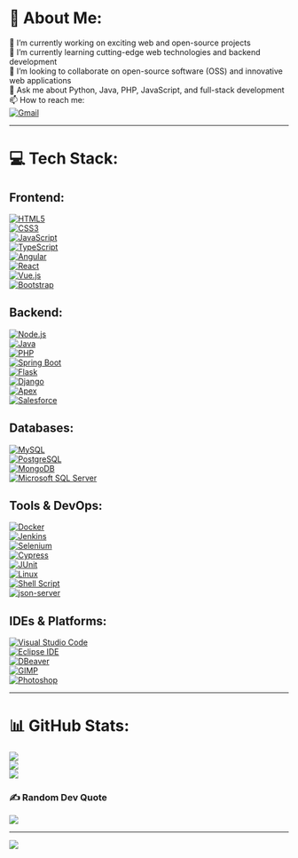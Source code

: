# 💫 About Me:
🔭 I’m currently working on exciting web and open-source projects  
🌱 I’m currently learning cutting-edge web technologies and backend development  
👯 I’m looking to collaborate on open-source software (OSS) and innovative web applications  
💬 Ask me about Python, Java, PHP, JavaScript, and full-stack development  
📫 How to reach me:  
[![Gmail](https://img.shields.io/badge/Gmail-D14836?style=for-the-badge&logo=gmail&logoColor=white)](mailto:alfonsosalado03@gmail.com)

---

# 💻 Tech Stack:

## Frontend:
[![HTML5](https://img.shields.io/badge/html5-%23E34F26.svg?style=for-the-badge&logo=html5&logoColor=white)](https://developer.mozilla.org/en-US/docs/Web/HTML)  
[![CSS3](https://img.shields.io/badge/css3-%231572B6.svg?style=for-the-badge&logo=css3&logoColor=white)](https://developer.mozilla.org/en-US/docs/Web/CSS)  
[![JavaScript](https://img.shields.io/badge/javascript-%23323330.svg?style=for-the-badge&logo=javascript&logoColor=%23F7DF1E)](https://developer.mozilla.org/en-US/docs/Web/JavaScript)  
[![TypeScript](https://img.shields.io/badge/typescript-%23007ACC.svg?style=for-the-badge&logo=typescript&logoColor=white)](https://www.typescriptlang.org/)  
[![Angular](https://img.shields.io/badge/angular-%23DD0031.svg?style=for-the-badge&logo=angular&logoColor=white)](https://angular.io/)  
[![React](https://img.shields.io/badge/react-%2320232a.svg?style=for-the-badge&logo=react&logoColor=%2361DAFB)](https://reactjs.org/)  
[![Vue.js](https://img.shields.io/badge/vue.js-%2335495e.svg?style=for-the-badge&logo=vuedotjs&logoColor=%234FC08D)](https://vuejs.org/)  
[![Bootstrap](https://img.shields.io/badge/Bootstrap-%23563D7C.svg?style=for-the-badge&logo=bootstrap&logoColor=white)](https://getbootstrap.com/)  

## Backend:
[![Node.js](https://img.shields.io/badge/Node.js-43853D?style=for-the-badge&logo=node.js&logoColor=white)](https://nodejs.org/)  
[![Java](https://img.shields.io/badge/java-%23ED8B00.svg?style=for-the-badge&logo=openjdk&logoColor=white)](https://www.oracle.com/java/)  
[![PHP](https://img.shields.io/badge/PHP-%23777BB4.svg?style=for-the-badge&logo=php&logoColor=white)](https://www.php.net/)  
[![Spring Boot](https://img.shields.io/badge/Spring%20Boot-6DB33F?style=for-the-badge&logo=spring-boot&logoColor=white)](https://spring.io/projects/spring-boot)  
[![Flask](https://img.shields.io/badge/Flask-%23000000.svg?style=for-the-badge&logo=flask&logoColor=white)](https://flask.palletsprojects.com/)  
[![Django](https://img.shields.io/badge/django-%23092E20.svg?style=for-the-badge&logo=django&logoColor=white)](https://www.djangoproject.com/)  
[![Apex](https://img.shields.io/badge/Apex-1798C1?style=for-the-badge&logo=salesforce&logoColor=white)](https://developer.salesforce.com/docs/atlas.en-us.apexcode.meta/apexcode/)  
[![Salesforce](https://img.shields.io/badge/Salesforce-00A1E0?style=for-the-badge&logo=salesforce&logoColor=white)](https://www.salesforce.com/)  

## Databases:
[![MySQL](https://img.shields.io/badge/mysql-4479A1.svg?style=for-the-badge&logo=mysql&logoColor=white)](https://www.mysql.com/)  
[![PostgreSQL](https://img.shields.io/badge/postgres-%23316192.svg?style=for-the-badge&logo=postgresql&logoColor=white)](https://www.postgresql.org/)  
[![MongoDB](https://img.shields.io/badge/MongoDB-%234ea94b.svg?style=for-the-badge&logo=mongodb&logoColor=white)](https://www.mongodb.com/)  
[![Microsoft SQL Server](https://img.shields.io/badge/Microsoft%20SQL%20Server-CC2927?style=for-the-badge&logo=microsoft-sql-server&logoColor=white)](https://www.microsoft.com/en-us/sql-server/)  

## Tools & DevOps:
[![Docker](https://img.shields.io/badge/Docker-2496ED?style=for-the-badge&logo=docker&logoColor=white)](https://www.docker.com/)  
[![Jenkins](https://img.shields.io/badge/Jenkins-D24939?style=for-the-badge&logo=jenkins&logoColor=white)](https://www.jenkins.io/)  
[![Selenium](https://img.shields.io/badge/Selenium-43B02A?style=for-the-badge&logo=selenium&logoColor=white)](https://www.selenium.dev/)  
[![Cypress](https://img.shields.io/badge/Cypress-17202C?style=for-the-badge&logo=cypress&logoColor=white)](https://www.cypress.io/)  
[![JUnit](https://img.shields.io/badge/JUnit-25A162?style=for-the-badge&logo=junit5&logoColor=white)](https://junit.org/)  
[![Linux](https://img.shields.io/badge/Linux-FCC624?style=for-the-badge&logo=linux&logoColor=black)](https://www.kernel.org/)  
[![Shell Script](https://img.shields.io/badge/Shell_Script-121011?style=for-the-badge&logo=gnu-bash&logoColor=white)](https://www.gnu.org/software/bash/)  
[![json-server](https://img.shields.io/badge/json--server-000000?style=for-the-badge&logo=json&logoColor=white)](https://github.com/typicode/json-server)  

## IDEs & Platforms:
[![Visual Studio Code](https://img.shields.io/badge/VSCode-007ACC?style=for-the-badge&logo=visual-studio-code&logoColor=white)](https://code.visualstudio.com/)  
[![Eclipse IDE](https://img.shields.io/badge/Eclipse-2C2255?style=for-the-badge&logo=eclipse&logoColor=white)](https://www.eclipse.org/)  
[![DBeaver](https://img.shields.io/badge/DBeaver-1F1F1F?style=for-the-badge&logo=dbeaver&logoColor=white)](https://dbeaver.io/)  
[![GIMP](https://img.shields.io/badge/GIMP-000000?style=for-the-badge&logo=gimp&logoColor=white)](https://www.gimp.org/)  
[![Photoshop](https://img.shields.io/badge/Photoshop-31A8FF?style=for-the-badge&logo=adobe-photoshop&logoColor=white)](https://www.adobe.com/products/photoshop.html)  

---

# 📊 GitHub Stats:
![](https://github-readme-stats.vercel.app/api?username=alfon03&theme=radical&hide_border=false&include_all_commits=true&count_private=false)<br/>
![](https://github-readme-streak-stats.herokuapp.com/?user=alfon03&theme=radical&hide_border=false)<br/>
![](https://github-readme-stats.vercel.app/api/top-langs/?username=alfon03&theme=radical&hide_border=false&include_all_commits=true&count_private=false&layout=compact)  

### ✍ Random Dev Quote
![](https://quotes-github-readme.vercel.app/api?type=horizontal&theme=radical)  

---  
[![](https://visitcount.itsvg.in/api?id=alfon03&icon=2&color=1)](https://visitcount.itsvg.in)
